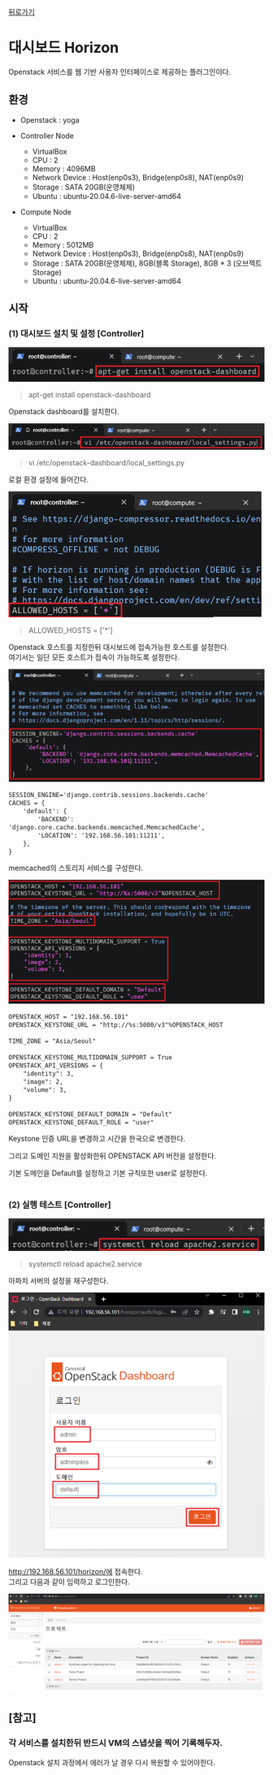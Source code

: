 [뒤로가기](../../README.md)<br>

# 대시보드 Horizon

Openstack 서비스를 웹 기반 사용자 인터페이스로 제공하는 플러그인이다.

## 환경

- Openstack : yoga
- Controller Node

  - VirtualBox
  - CPU : 2
  - Memory : 4096MB
  - Network Device : Host(enp0s3), Bridge(enp0s8), NAT(enp0s9)
  - Storage : SATA 20GB(운영체제)
  - Ubuntu : ubuntu-20.04.6-live-server-amd64

- Compute Node
  - VirtualBox
  - CPU : 2
  - Memory : 5012MB
  - Network Device : Host(enp0s3), Bridge(enp0s8), NAT(enp0s9)
  - Storage : SATA 20GB(운영체제), 8GB(블록 Storage), 8GB \* 3 (오브젝트 Storage)
  - Ubuntu : ubuntu-20.04.6-live-server-amd64

## 시작

### (1) 대시보드 설치 및 설정 [Controller]

![img](../Img/openstack_254.png)

> apt-get install openstack-dashboard

Openstack dashboard를 설치한다.<br>

![img](../Img/openstack_255.png)

> vi /etc/openstack-dashboard/local_settings.py

로컬 환경 설정에 들어간다.<br>

![img](../Img/openstack_256.png)

> ALLOWED_HOSTS = ['*']

Openstack 호스트를 지정한뒤 대시보드에 접속가능한
호스트를 설정한다.<br>
여기서는 일단 모든 호스트가 접속이 가능하도록 설정한다.<br>

![img](../Img/openstack_257.png)

```
SESSION_ENGINE='django.contrib.sessions.backends.cache'
CACHES = {
    'default': {
        'BACKEND': 'django.core.cache.backends.memcached.MemcachedCache',
        'LOCATION': '192.168.56.101:11211',
    },
}
```

memcached의 스토리지 서비스를 구성한다.<br>

![img](../Img/openstack_258.png)

```
OPENSTACK_HOST = "192.168.56.101"
OPENSTACK_KEYSTONE_URL = "http://%s:5000/v3"%OPENSTACK_HOST

TIME_ZONE = "Asia/Seoul"

OPENSTACK_KEYSTONE_MULTIDOMAIN_SUPPORT = True
OPENSTACK_API_VERSIONS = {
    "identity": 3,
    "image": 2,
    "volume": 3,
}

OPENSTACK_KEYSTONE_DEFAULT_DOMAIN = "Default"
OPENSTACK_KEYSTONE_DEFAULT_ROLE = "user"

```

Keystone 인증 URL을 변경하고 시간을 한국으로 변경한다.<br>

그리고 도메인 지원을 활성화한뒤 OPENSTACK API 버전을 설정한다.<br>

기본 도메인을 Default를 설정하고 기본 규칙또한 user로 설정한다.<br>
<br>

### (2) 실행 테스트 [Controller]

![img](../Img/openstack_259.png)

> systemctl reload apache2.service

아파치 서버의 설정을 재구성한다.

![img](../Img/openstack_260.png)

http://192.168.56.101/horizon/에 접속한다.<br>
그리고 다음과 같이 입력하고 로그인한다.<br>

![img](../Img/openstack_261.png)

## [참고]

### 각 서비스를 설치한뒤 반드시 VM의 스냅샷을 찍어 기록해두자.

Openstack 설치 과정에서 에러가 날 경우 다시 복원할 수 있어야한다.<br>
